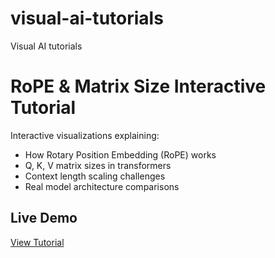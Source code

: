 # visual-ai-tutorials
Visual AI tutorials

# RoPE & Matrix Size Interactive Tutorial

Interactive visualizations explaining:
- How Rotary Position Embedding (RoPE) works
- Q, K, V matrix sizes in transformers
- Context length scaling challenges
- Real model architecture comparisons

## Live Demo
[View Tutorial](https://profitmonk.github.io/index.html)
